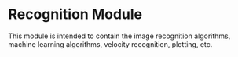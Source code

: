 # Recognition Module

This module is intended to contain the image recognition algorithms, machine learning algorithms, velocity recognition, plotting, etc.